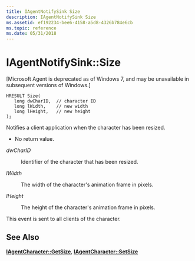 ```yaml
---
title: IAgentNotifySink Size
description: IAgentNotifySink Size
ms.assetid: ef192234-bee6-4158-a5d8-4326b784e6cb
ms.topic: reference
ms.date: 05/31/2018
---
```


# IAgentNotifySink::Size

\[Microsoft Agent is deprecated as of Windows 7, and may be unavailable in subsequent versions of Windows.\]

``` syntax
HRESULT Size(
   long dwCharID,  // character ID
   long lWidth,    // new width
   long lHeight,   // new height
);                          
```

Notifies a client application when the character has been resized.

-   No return value.

<dl> <dt>

<span id="dwCharID"></span><span id="dwcharid"></span><span id="DWCHARID"></span>*dwCharID*
</dt> <dd>

Identifier of the character that has been resized.

</dd> <dt>

<span id="lWidth"></span><span id="lwidth"></span><span id="LWIDTH"></span>*lWidth*
</dt> <dd>

The width of the character's animation frame in pixels.

</dd> <dt>

<span id="lHeight"></span><span id="lheight"></span><span id="LHEIGHT"></span>*lHeight*
</dt> <dd>

The height of the character's animation frame in pixels.

</dd> </dl>

This event is sent to all clients of the character.

## See Also

[**IAgentCharacter::GetSize**](iagentcharacter--getsize.md), [**IAgentCharacter::SetSize**](iagentcharacter--setsize.md)


 

 





